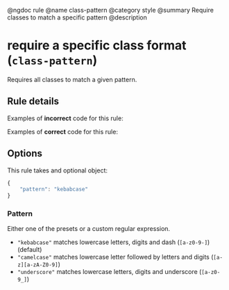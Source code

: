 @ngdoc rule
@name class-pattern
@category style
@summary Require classes to match a specific pattern
@description

# require a specific class format (`class-pattern`)

Requires all classes to match a given pattern.

## Rule details

Examples of **incorrect** code for this rule:

<validate name="incorrect" rules="class-pattern">
<div class="fooBar"></foobar>
</validate>

Examples of **correct** code for this rule:

<validate name="correct" rules="class-pattern">
<div class="foo-bar"></div>
</validate>

## Options

This rule takes and optional object:

```javascript
{
    "pattern": "kebabcase"
}
```

### Pattern

Either one of the presets or a custom regular expression.

- `"kebabcase"` matches lowercase letters, digits and dash (`[a-z0-9-]`) (default)
- `"camelcase"` matches lowercase letter followed by letters and digits (`[a-z][a-zA-Z0-9]`)
- `"underscore"` matches lowercase letters, digits and underscore (`[a-z0-9_]`)
